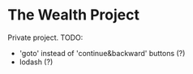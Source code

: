 # The Wealth Project
Private project.
TODO:
- 'goto' instead of 'continue&backward' buttons (?)
- lodash (?)
